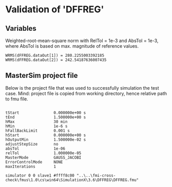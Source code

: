 # Validation of 'DFFREG'

## Variables
Weighted-root-mean-square norm with RelTol = 1e-3 and AbsTol = 1e-3, where
AbsTol is based on max. magnitude of reference values.

```
WRMS(dFFREG.dataOut[1]) = 280.2255003392185
WRMS(dFFREG.dataOut[2]) = 242.54187636007435
```

## MasterSim project file

Below is the project file that was used to successfully simulation the test case.
Mind: project file is copied from working directory, hence relative path to fmu file.

```

tStart               0.000000e+00 s
tEnd                 1.500000e+00 s
hMax                 30 min
hMin                 1e-6 s
hFallBackLimit       0.001 s
hStart               0.000000e+00 s
hOutputMin           1.500000e-02 s
adjustStepSize       no
absTol               1e-06
relTol               1.000000e-05
MasterMode           GAUSS_JACOBI
ErrorControlMode     NONE
maxIterations        1

simulator 0 0 slave1 #ffff8c00 "..\..\fmi-cross-check\fmus\1.0\cs\win64\SimulationX\3.6\DFFREG\DFFREG.fmu"


```

